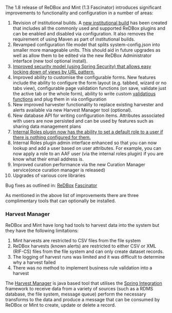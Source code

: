 The 1.8 release of ReDBox and Mint (1.3 Fascinator) introduces significant improvements to functionality and configuration in a number of areas:

1. Revision of institutional builds. A [new institutional build](https://github.com/redbox-mint/redbox-build-distro) has been created that includes all the commonly used and supported ReDBox plugins and can be enabled and disabled via configuration. It also removes the requirement of using Maven as part of institutional builds.
1. Revamped configuration file model that splits system-config.json into smaller more manageable units. This should aid in future upgrades as well as allow them to be edited via the new ReDBox Administrator interface (new tool optional install).
1. [Improved security model (using Spring Security) that allows easy locking down of views by URL pattern.](http://www.redboxresearchdata.com.au/documentation/technical/redbox-view-security)
1. Improved ability to customise the configurable forms. New features include the ability to configure the form layout (e.g. tabbed, wizard or no tabs view), configurable page validation functions (on save, validate just the active tab or the whole form), ability to write custom [validatious functions](https://github.com/cjohansen/validatious) and plug them in via configuration
1. New improved harvester functionality to replace existing harvester and alerts available via new Harvest Manager tool (optional).
1. New database API for writing configuration items. Attributes associated with users are now persisted and can be used by features such as sharing data management plans
1. [Internal Roles plugin now has the ability to set a default role to a user if there is nothing configured for them. ](https://github.com/the-fascinator/the-fascinator/blob/master/plugins/roles/internal/src/main/java/com/googlecode/fascinator/roles/internal/InternalRoles.java)
1. Internal Roles plugin admin interface enhanced so that you can now lookup and add a user based on user attributes. For example, you can now apply a role to an AAF user (via the internal roles plugin) if you are know what their email address is.
1. Improved curation performance via the new Curation Manager service(once curation manager is released)
1. Upgrades of various core libraries

Bug fixes as outlined in:
[ReDBox](https://github.com/redbox-mint/redbox/issues?q=milestone%3A%22Redbox+1.8%22)
[Fascinator](https://github.com/redbox-mint/redbox/issues?q=milestone%3A%22Redbox+1.8%22)


As mentioned in the above list of improvements there are three complimentary tools that can optionally be installed.
### []()Harvest Manager

ReDBox and Mint have long had tools to harvest data into the system but they have the following limitations:

1. Mint harvests are restricted to CSV files from the file system
1. ReDBox harvests (known alerts) are restricted to either CSV or XML (RIF-CS) files from the file system and can only create dataset records.
1. The logging of harvest runs was limited and it was difficult to determine why a harvest failed
1. There was no method to implement business rule validation into a harvest 

The [Harvest Manager](https://github.com/redbox-harvester) is java based tool that utilises the [Spring Integration](http://projects.spring.io/spring-integration/) framework to receive data from a variety of sources (such as a RDMS database, the file system, message queue) perform the necessary transforms to the data and produce a message that can be consumed by ReDBox or Mint to create, update or delete a record.